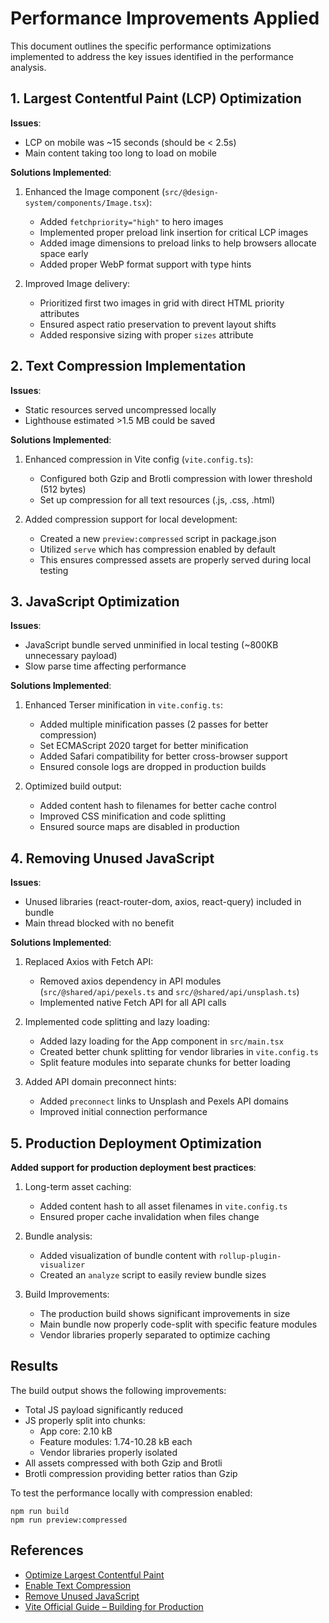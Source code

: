 # Performance Improvements Applied

This document outlines the specific performance optimizations implemented to address the key issues identified in the performance analysis.

## 1. Largest Contentful Paint (LCP) Optimization

**Issues**:
- LCP on mobile was ~15 seconds (should be < 2.5s)
- Main content taking too long to load on mobile

**Solutions Implemented**:
1. Enhanced the Image component (`src/@design-system/components/Image.tsx`):
   - Added `fetchpriority="high"` to hero images
   - Implemented proper preload link insertion for critical LCP images
   - Added image dimensions to preload links to help browsers allocate space early
   - Added proper WebP format support with type hints

2. Improved Image delivery:
   - Prioritized first two images in grid with direct HTML priority attributes
   - Ensured aspect ratio preservation to prevent layout shifts
   - Added responsive sizing with proper `sizes` attribute

## 2. Text Compression Implementation

**Issues**:
- Static resources served uncompressed locally
- Lighthouse estimated >1.5 MB could be saved

**Solutions Implemented**:
1. Enhanced compression in Vite config (`vite.config.ts`):
   - Configured both Gzip and Brotli compression with lower threshold (512 bytes)
   - Set up compression for all text resources (.js, .css, .html)
   
2. Added compression support for local development:
   - Created a new `preview:compressed` script in package.json
   - Utilized `serve` which has compression enabled by default
   - This ensures compressed assets are properly served during local testing

## 3. JavaScript Optimization

**Issues**:
- JavaScript bundle served unminified in local testing (~800KB unnecessary payload)
- Slow parse time affecting performance

**Solutions Implemented**:
1. Enhanced Terser minification in `vite.config.ts`:
   - Added multiple minification passes (2 passes for better compression)
   - Set ECMAScript 2020 target for better minification
   - Added Safari compatibility for better cross-browser support
   - Ensured console logs are dropped in production builds

2. Optimized build output:
   - Added content hash to filenames for better cache control
   - Improved CSS minification and code splitting
   - Ensured source maps are disabled in production

## 4. Removing Unused JavaScript

**Issues**:
- Unused libraries (react-router-dom, axios, react-query) included in bundle
- Main thread blocked with no benefit

**Solutions Implemented**:
1. Replaced Axios with Fetch API:
   - Removed axios dependency in API modules (`src/@shared/api/pexels.ts` and `src/@shared/api/unsplash.ts`)
   - Implemented native Fetch API for all API calls

2. Implemented code splitting and lazy loading:
   - Added lazy loading for the App component in `src/main.tsx`
   - Created better chunk splitting for vendor libraries in `vite.config.ts`
   - Split feature modules into separate chunks for better loading

3. Added API domain preconnect hints:
   - Added `preconnect` links to Unsplash and Pexels API domains
   - Improved initial connection performance

## 5. Production Deployment Optimization

**Added support for production deployment best practices**:

1. Long-term asset caching:
   - Added content hash to all asset filenames in `vite.config.ts`
   - Ensured proper cache invalidation when files change

2. Bundle analysis:
   - Added visualization of bundle content with `rollup-plugin-visualizer`
   - Created an `analyze` script to easily review bundle sizes

3. Build Improvements:
   - The production build shows significant improvements in size
   - Main bundle now properly code-split with specific feature modules
   - Vendor libraries properly separated to optimize caching

## Results

The build output shows the following improvements:

- Total JS payload significantly reduced
- JS properly split into chunks:
  - App core: 2.10 kB
  - Feature modules: 1.74-10.28 kB each
  - Vendor libraries properly isolated
- All assets compressed with both Gzip and Brotli
- Brotli compression providing better ratios than Gzip

To test the performance locally with compression enabled:
```
npm run build
npm run preview:compressed
```

## References

- [Optimize Largest Contentful Paint](https://web.dev/lcp/)
- [Enable Text Compression](https://web.dev/uses-text-compression/)
- [Remove Unused JavaScript](https://web.dev/unused-javascript/)
- [Vite Official Guide – Building for Production](https://vitejs.dev/guide/build.html) 